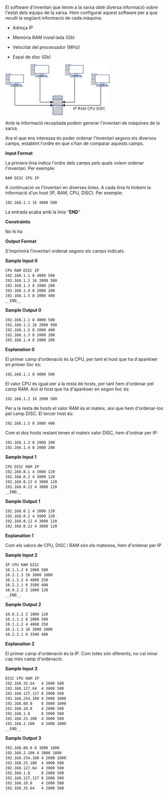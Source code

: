 El software d'inventari que tenim a la xarxa obté diversa informació
sobre l'estat dels equips de la xarxa. Hem configurat aquest software
per a que reculli la següent informació de cada màquina:

  - Adreça IP

  - Memòria RAM instal·lada (Gb)

  - Velocitat del processador (MHz)

  - Espai de disc (Gb)

![image](1559040147-2ccf4973dc-inventari1.png)

Amb la informació recopilada podem generar l'inventari de màquines de la
xarxa.

Ara el que ens interessa és poder ordenar l'inventari segons els
diversos camps, establint l'ordre en que s'han de comparar aquests
camps.

**Input Format**

La primera línia indica l'ordre dels camps pels quals volem ordenar
l'inventari. Per exemple:

    RAM DISC CPU IP

A continuació ve l'inventari en diverses línies. A cada línia hi trobem
la informació d'un host (IP, RAM, CPU, DISC). Per exemple:

    192.168.1.1 16 4000 500

La entrada acaba amb la línia "**END**"

**Constraints**

No hi ha

**Output Format**

S'imprimirà l'inventari ordenat segons els camps indicats.

**Sample Input 0**

    CPU RAM DISC IP
    192.168.1.1 8 4000 500
    192.168.1.2 16 2000 500
    192.168.1.3 8 2000 200
    192.168.1.4 8 2000 200 
    192.168.1.5 8 2000 400
    __END__

**Sample Output 0**

    192.168.1.1 8 4000 500
    192.168.1.2 16 2000 500
    192.168.1.5 8 2000 400
    192.168.1.3 8 2000 200
    192.168.1.4 8 2000 200

**Explanation 0**

El primer camp d'ordenació és la CPU, per tant el host que ha
d'aparèixer en primer lloc és:

    192.168.1.1 8 4000 500

El valor CPU és igual per a la resta de hosts, per tant hem d'ordenar
pel camp RAM. Així el host que ha d'aparèixer en segon lloc és:

    192.168.1.2 16 2000 500

Per a la resta de hosts el valor RAM és el mateix, així que hem
d'ordenar-los pel camp DISC. El tercer host és:

    192.168.1.5 8 2000 400

Com el dos hosts restant tenen el mateix valor DISC, hem d'ordnar per
IP:

    192.168.1.3 8 2000 200
    192.168.1.4 8 2000 200

**Sample Input 1**

    CPU DISC RAM IP
    192.168.0.1 4 3000 120
    192.168.0.2 4 3000 120
    192.168.0.12 4 3000 120
    192.168.0.22 4 3000 120
    __END__

**Sample Output 1**

    192.168.0.1 4 3000 120
    192.168.0.2 4 3000 120
    192.168.0.12 4 3000 120
    192.168.0.22 4 3000 120

**Explanation 1**

Com els valors de CPU, DISC i RAM són els mateixos, hem d'ordenar per IP

**Sample Input 2**

    IP CPU RAM DISC
    10.1.1.2 8 2000 500
    10.2.1.3 16 3000 1000
    10.1.2.2 4 4000 250
    10.2.2.1 6 3500 400
    10.0.2.2 2 1000 120
    __END__

**Sample Output 2**

    10.0.2.2 2 1000 120
    10.1.1.2 8 2000 500
    10.1.2.2 4 4000 250
    10.2.1.3 16 3000 1000
    10.2.2.1 6 3500 400

**Explanation 2**

El primer camp d'ordenació és la IP. Com totes són diferents, no cal
mirar cap més camp d'ordenació.

**Sample Input 3**

    DISC CPU RAM IP
    192.168.35.64   4 2000 500
    192.168.127.64  4 3000 500
    192.168.127.127 8 2000 500
    192.168.254.100 4 2000 1000
    192.168.80.8    8 3000 1000
    192.168.10.8    4 2000 500
    192.168.1.8     8 2000 500
    192.168.25.100  4 3000 500
    192.168.2.100   4 2000 1000
    __END__

**Sample Output 3**

    192.168.80.8 8 3000 1000
    192.168.2.100 4 2000 1000
    192.168.254.100 4 2000 1000
    192.168.25.100  4 3000 500
    192.168.127.64  4 3000 500
    192.168.1.8     8 2000 500
    192.168.127.127 8 2000 500
    192.168.10.8    4 2000 500
    192.168.35.64   4 2000 500
